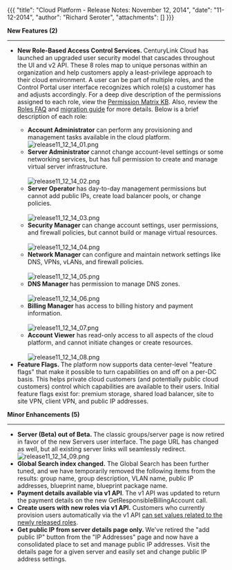 {{{
  "title": "Cloud Platform - Release Notes: November 12, 2014",
  "date": "11-12-2014",
  "author": "Richard Seroter",
  "attachments": []
}}}

<p><strong>New Features (2)</strong>
</p>
<div>
  <hr />
</div>
<ul>
  <li><strong>New Role-Based Access Control Services.&nbsp;</strong>CenturyLink Cloud has launched an upgraded user security model that cascades throughout the UI and v2 API. These 8 roles map to unique personas within an organization and help customers apply
    a least-privilege approach to their cloud environment. A user can be part of multiple roles, and the Control Portal user interface recognizes which role(s) a customer has and adjusts accordingly. For a deep dive description of the permissions assigned
    to each role, view the <a href="https://t3n.zendesk.com/entries/57974910-Role-Permissions-Matrix">Permission Matrix KB</a>. Also, review the <a href="https://t3n.zendesk.com/entries/57600424-Roles-FAQ">Roles FAQ</a>    and <a href="https://t3n.zendesk.com/entries/58057670-Roles-Migration-Guide">migration guide</a> for more details. Below is a brief description of each role:</li>
  <ul>
    <li><strong>Account Administrator</strong> can perform any provisioning and management tasks available in the cloud platform.&nbsp;
      <br /><img src="https://t3n.zendesk.com/attachments/token/Iqi4kDC1ck7t58vqxpyIbyLWZ/?name=release11_12_14_01.png" alt="release11_12_14_01.png" />
    </li>
    <li><strong>Server Administrator&nbsp;</strong>cannot change account-level settings or some networking services, but has full permission to create and manage virtual server infrastructure.
      <br />
      <br /><img src="https://t3n.zendesk.com/attachments/token/BfrBnp8b7mspElMu2KpH4eO3s/?name=release11_12_14_02.png" alt="release11_12_14_02.png" />
    </li>
    <li><strong>Server Operator&nbsp;</strong>has day-to-day management permissions but cannot add public IPs, create load balancer pools, or change policies.
      <br />
      <br /><img src="https://t3n.zendesk.com/attachments/token/4diaEtJJAEPMHGUOVjlXfwbo2/?name=release11_12_14_03.png" alt="release11_12_14_03.png" />
    </li>
    <li><strong>Security Manager&nbsp;</strong>can change account settings, user permissions, and firewall policies, but cannot build or manage virtual resources.
      <br />
      <br /><img src="https://t3n.zendesk.com/attachments/token/jJoPB2EKkWwGQmTJ6Yf7aFJA9/?name=release11_12_14_04.png" alt="release11_12_14_04.png" />
    </li>
    <li><strong>Network Manager&nbsp;</strong>can configure and maintain network settings like DNS, VPNs, vLANs, and firewall policies.
      <br />
      <br /><img src="https://t3n.zendesk.com/attachments/token/OIXO59C9nMnLU12xicqjv875D/?name=release11_12_14_05.png" alt="release11_12_14_05.png" />
    </li>
    <li><strong>DNS Manager&nbsp;</strong>has permission to manage DNS zones.
      <br />
      <br /><img src="https://t3n.zendesk.com/attachments/token/xQZwASi8HmkTENYFKYsqk6ZiT/?name=release11_12_14_06.png" alt="release11_12_14_06.png" />
    </li>
    <li><strong>Billing Manager&nbsp;</strong>has access to billing history and payment information.
      <br />
      <br /><img src="https://t3n.zendesk.com/attachments/token/ss81Dp3Spg6XGVY9P3cnO3E96/?name=release11_12_14_07.png" alt="release11_12_14_07.png" />
    </li>
    <li><strong>Account Viewer</strong>&nbsp;has read-only access to all aspects of the cloud platform, and cannot initiate changes or create resources.
      <br />
      <br /><img src="https://t3n.zendesk.com/attachments/token/f62HihkbXtcmEVm13AxnuZFbo/?name=release11_12_14_08.png" alt="release11_12_14_08.png" />
    </li>
  </ul>
  <li><strong>Feature Flags.&nbsp;</strong>The platform now supports data center-level "feature flags" that make it possible to turn capabilities on and off on a per-DC basis. This helps private cloud customers (and potentially public cloud customers) control
    which capabilities are available to their users. Initial feature flags exist for: premium storage, shared load balancer, site to site VPN, client VPN, and public IP addresses.</li>
</ul>
<p><strong>Minor Enhancements (5)</strong>
</p>
<div>
  <hr />
</div>
<ul>
  <li><strong>Server (Beta) out of Beta.&nbsp;</strong>The classic groups/server page is now retired in favor of the new Servers user interface. The page URL has changed as well, but all existing server links will seamlessly redirect.
    <br /><img src="https://t3n.zendesk.com/attachments/token/4iKXLmRWKUNtRGUkAiW46rv0N/?name=release11_12_14_09.png" alt="release11_12_14_09.png" />
  </li>
  <li><strong>Global Search index changed.</strong> The Global Search has been further tuned, and we have temporarily removed the following items from the results: group name, group description, VLAN name, public IP addresses, blueprint name, blueprint package
    name.</li>
  <li><strong>Payment details available via v1 API</strong>. The v1 API was updated to return the payment details on the new GetResponsibleBillingAccount&nbsp;call.</li>
  <li><strong>Create users with new roles via v1 API.</strong> Customers who currently provision users automatically via the v1 API <a href="https://t3n.zendesk.com/entries/22441967-CreateUser">can set values related to the newly released roles</a>.</li>
  <li><strong>Get public IP from server details page only.&nbsp;</strong>We've retired the "add public IP" button from the "IP Addresses" page and now have a consolidated place to set and manage public IP addresses. Visit the details page for a given server
    and easily set and change public IP address settings.</li>
</ul>